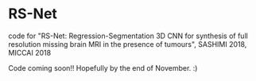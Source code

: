 # RS-Net
code for "RS-Net: Regression-Segmentation 3D CNN for synthesis of full resolution missing brain MRI in the presence of tumours", SASHIMI 2018, MICCAI 2018

Code coming soon!! Hopefully by the end of November. :) 
